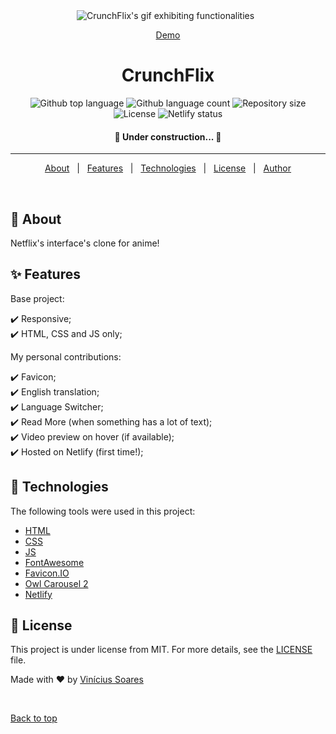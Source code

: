 <div align="center" id="top"> 
  <img src="./.github/app.gif" alt="CrunchFlix's gif exhibiting functionalities" />
  &#xa0;

  <a href="https://crunchflix.netlify.app">Demo</a> 
</div>

<h1 align="center">CrunchFlix</h1>

<p align="center">
  <img alt="Github top language" src="https://img.shields.io/github/languages/top/viniciussoaresti/crunchflix?color=56BEB8">

  <img alt="Github language count" src="https://img.shields.io/github/languages/count/viniciussoaresti/crunchflix?color=56BEB8">

  <img alt="Repository size" src="https://img.shields.io/github/repo-size/viniciussoaresti/crunchflix?color=56BEB8">

  <img alt="License" src="https://img.shields.io/github/license/viniciussoaresti/crunchflix?color=56BEB8">

  <img alt="Netlify status" src="https://api.netlify.com/api/v1/badges/8b29fb2b-3acd-4a3a-adad-950378eab980/deploy-status">

  <!-- <img alt="Github issues" src="https://img.shields.io/github/issues/viniciussoaresti/crunchflix?color=56BEB8" /> -->

  <!-- <img alt="Github forks" src="https://img.shields.io/github/forks/viniciussoaresti/crunchflix?color=56BEB8" /> -->

  <!-- <img alt="Github stars" src="https://img.shields.io/github/stars/viniciussoaresti/crunchflix?color=56BEB8" /> -->
</p>

<h4 align="center"> 
	🚧 Under construction...  🚧
</h4> 

<hr>

<p align="center">
  <a href="#dart-about">About</a> &#xa0; | &#xa0; 
  <a href="#sparkles-features">Features</a> &#xa0; | &#xa0;
  <a href="#rocket-technologies">Technologies</a> &#xa0; | &#xa0;
  <a href="#memo-license">License</a> &#xa0; | &#xa0;
  <a href="https://github.com/viniciussoaresti" target="_blank">Author</a>
</p>

<br>

## :dart: About ##

Netflix's interface's clone for anime!

## :sparkles: Features ##
Base project:

:heavy_check_mark: Responsive;\
:heavy_check_mark: HTML, CSS and JS only;

My personal contributions:

:heavy_check_mark: Favicon;\
:heavy_check_mark: English translation;\
:heavy_check_mark: Language Switcher;\
:heavy_check_mark: Read More (when something has a lot of text);\
:heavy_check_mark: Video preview on hover (if available);\
:heavy_check_mark: Hosted on Netlify (first time!);

## :rocket: Technologies ##

The following tools were used in this project:

- [HTML](https://developer.mozilla.org/pt-BR/docs/Web/HTML)
- [CSS](https://developer.mozilla.org/pt-BR/docs/Web/CSS)
- [JS](https://developer.mozilla.org/pt-BR/docs/Web/Javascript)
- [FontAwesome](https://fontawesome.com/)
- [Favicon.IO](https://favicon.io/)
- [Owl Carousel 2](https://owlcarousel2.github.io/OwlCarousel2/)
- [Netlify](https://www.netlify.com/)

## :memo: License ##

This project is under license from MIT. For more details, see the [LICENSE](LICENSE.md) file.


Made with :heart: by <a href="https://github.com/viniciussoaresti" target="_blank">Vinícius Soares</a>

&#xa0;

<a href="#top">Back to top</a>
